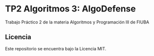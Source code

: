 
# TP2 Algoritmos 3: AlgoDefense
Trabajo Práctico 2 de la materia Algoritmos y Programación III de FIUBA



## Licencia

Este repositorio se encuentra bajo la Licencia MIT.
